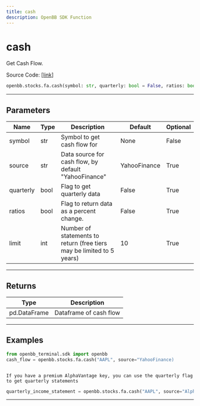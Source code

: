 ```yaml
---
title: cash
description: OpenBB SDK Function
---
```


# cash

Get Cash Flow.

Source Code: [[link](https://github.com/OpenBB-finance/OpenBBTerminal/tree/main/openbb_terminal/stocks/fundamental_analysis/sdk_helpers.py#L140)]

```python
openbb.stocks.fa.cash(symbol: str, quarterly: bool = False, ratios: bool = False, source: str = "YahooFinance", limit: int = 10)
```

---

## Parameters

| Name | Type | Description | Default | Optional |
| ---- | ---- | ----------- | ------- | -------- |
| symbol | str | Symbol to get cash flow for | None | False |
| source | str | Data source for cash flow, by default "YahooFinance" | YahooFinance | True |
| quarterly | bool | Flag to get quarterly data | False | True |
| ratios | bool | Flag to return data as a percent change. | False | True |
| limit | int | Number of statements to return (free tiers may be limited to 5 years) | 10 | True |


---

## Returns

| Type | Description |
| ---- | ----------- |
| pd.DataFrame | Dataframe of cash flow |
---

## Examples

```python
from openbb_terminal.sdk import openbb
cash_flow = openbb.stocks.fa.cash("AAPL", source="YahooFinance)
```

```

If you have a premium AlphaVantage key, you can use the quarterly flag to get quarterly statements
```
```python
quarterly_income_statement = openbb.stocks.fa.cash("AAPL", source="AlphaVantage", quarterly=True)
```

---

